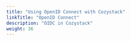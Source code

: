 ```yaml
---
title: "Using OpenID Connect with Cozystack"
linkTitle: "OpenID Connect"
description: "OIDC in Cozystack"
weight: 36
---
```

